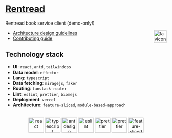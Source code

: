 # [Rentread](https://github.com/liknox/rentread)

Rentread book service client (demo-only!)

<img alt="favicon" src="public/favicon.ico" height=40 align="right" />

- [Architecture design guidelines](https://feature-sliced.design/)
- [Contributing guide](CONTRIBUTING.md)

## Technology stack

- **UI**: `react`, `antd`, `tailwindcss`
- **Data model**: `effector`
- **Lang**: `typescript`
- **Data fetching**: `miragejs`, `faker`
- **Routing**: `tanstack-router`
- **Lint**: `eslint`, `prettier`, `biomejs`
- **Deployment**: `vercel`
- **Architecture**: `feature-sliced`, `module-based-approach`

<br />

<div align="center">
<img title="react" alt="react" height=48 src="https://cdn.auth0.com/blog/react-js/react.png"/>
<img title="typescript" alt="typescript" height=48 src="https://raw.githubusercontent.com/remojansen/logo.ts/master/ts.png"/>
<img title="antdesign" alt="antdesign" height=48 src="https://gw.alipayobjects.com/zos/rmsportal/KDpgvguMpGfqaHPjicRK.svg"/>
<img title="eslint" alt="eslint" height=48 src="https://d33wubrfki0l68.cloudfront.net/204482ca413433c80cd14fe369e2181dd97a2a40/092e2/assets/img/logo.svg"/>
<img title="prettier" alt="prettier" height=48 src="https://prettier.io/icon.png"/>
<img title="biomejs" alt="prettier" height=48 src="https://biomejs.gallerycdn.vsassets.io/extensions/biomejs/biome/2024.3.70509/1709788159437/Microsoft.VisualStudio.Services.Icons.Default"/>
<img title="feature-sliced" alt="feature-sliced" height=48 src="https://avatars.githubusercontent.com/u/60469024?s=200&v=4"/>
</div>
